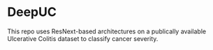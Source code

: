 # DeepUC

This repo uses ResNext-based architectures on a publically available Ulcerative Colitis dataset to classify cancer severity.
